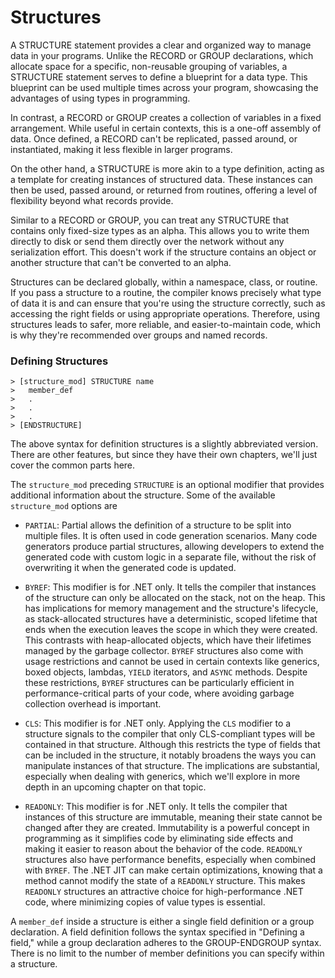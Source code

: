 # Structures
A STRUCTURE statement provides a clear and organized way to manage data in your programs. Unlike the RECORD or GROUP declarations, which allocate space for a specific, non-reusable grouping of variables, a STRUCTURE statement serves to define a blueprint for a data type. This blueprint can be used multiple times across your program, showcasing the advantages of using types in programming.

In contrast, a RECORD or GROUP creates a collection of variables in a fixed arrangement. While useful in certain contexts, this is a one-off assembly of data. Once defined, a RECORD can't be replicated, passed around, or instantiated, making it less flexible in larger programs.

On the other hand, a STRUCTURE is more akin to a type definition, acting as a template for creating instances of structured data. These instances can then be used, passed around, or returned from routines, offering a level of flexibility beyond what records provide.

Similar to a RECORD or GROUP, you can treat any STRUCTURE that contains only fixed-size types as an alpha. This allows you to write them directly to disk or send them directly over the network without any serialization effort. This doesn't work if the structure contains an object or another structure that can't be converted to an alpha.

Structures can be declared globally, within a namespace, class, or routine. If you pass a structure to a routine, the compiler knows precisely what type of data it is and can ensure that you're using the structure correctly, such as accessing the right fields or using appropriate operations. Therefore, using structures leads to safer, more reliable, and easier-to-maintain code, which is why they're recommended over groups and named records.

### Defining Structures
```
> [structure_mod] STRUCTURE name
>   member_def
>   .
>   .
>   .
> [ENDSTRUCTURE]
```

The above syntax for definition structures is a slightly abbreviated version. There are other features, but since they have their own chapters, we'll just cover the common parts here. 

The `structure_mod` preceding `STRUCTURE` is an optional modifier that provides additional information about the structure. Some of the available `structure_mod` options are
<!--Can we get rid of the backticks in the keywords before the colons below?-->
-   `PARTIAL`: Partial allows the definition of a structure to be split into multiple files. It is often used in code generation scenarios. Many code generators produce partial structures, allowing developers to extend the generated code with custom logic in a separate file, without the risk of overwriting it when the generated code is updated.
  
-   `BYREF`: This modifier is for .NET only. It tells the compiler that instances of the structure can only be allocated on the stack, not on the heap. This has implications for memory management and the structure's lifecycle, as stack-allocated structures have a deterministic, scoped lifetime that ends when the execution leaves the scope in which they were created. This contrasts with heap-allocated objects, which have their lifetimes managed by the garbage collector. `BYREF` structures also come with usage restrictions and cannot be used in certain contexts like generics, boxed objects, lambdas, `YIELD` iterators, and `ASYNC` methods. Despite these restrictions, `BYREF` structures can be particularly efficient in performance-critical parts of your code, where avoiding garbage collection overhead is important. 

-   `CLS`: This modifier is for .NET only. Applying the `CLS` modifier to a structure signals to the compiler that only CLS-compliant types will be contained in that structure. Although this restricts the type of fields that can be included in the structure, it notably broadens the ways you can manipulate instances of that structure. The implications are substantial, especially when dealing with generics, which we'll explore in more depth in an upcoming chapter on that topic.

-   `READONLY`: This modifier is for .NET only. It tells the compiler that instances of this structure are immutable, meaning their state cannot be changed after they are created. Immutability is a powerful concept in programming as it simplifies code by eliminating side effects and making it easier to reason about the behavior of the code. `READONLY` structures also have performance benefits, especially when combined with `BYREF`. The .NET JIT can make certain optimizations, knowing that a method cannot modify the state of a `READONLY` structure. This makes `READONLY` structures an attractive choice for high-performance .NET code, where minimizing copies of value types is essential.


A `member_def` inside a structure is either a single field definition or a group declaration. A field definition follows the syntax specified in "Defining a field," while a group declaration adheres to the GROUP-ENDGROUP syntax. There is no limit to the number of member definitions you can specify within a structure.